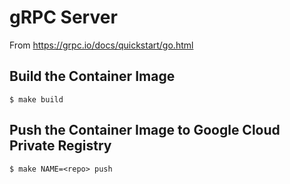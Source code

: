 # gRPC Server

From https://grpc.io/docs/quickstart/go.html

## Build the Container Image

```
$ make build
```

##  Push the Container Image to Google Cloud Private Registry

```
$ make NAME=<repo> push
```
